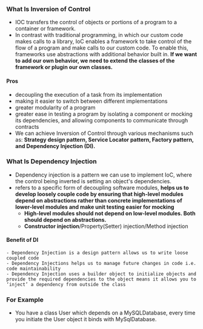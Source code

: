 ### What Is Inversion of Control
- IOC transfers the control of objects or portions of a program to a container or framework.
- In contrast with traditional programming, in which our custom code makes calls to a library, IoC enables a framework to take control of the flow of a program and make calls to our custom code. To enable this, frameworks use abstractions with additional behavior built in. **If we want to add our own behavior, we need to extend the classes of the framework or plugin our own classes.**
#### Pros
-   decoupling the execution of a task from its implementation
-   making it easier to switch between different implementations
-   greater modularity of a program
-   greater ease in testing a program by isolating a component or mocking its dependencies, and allowing components to communicate through contracts
- We can achieve Inversion of Control through various mechanisms such as: **Strategy design pattern, Service Locator pattern, Factory pattern, and Dependency Injection (DI).**
### What Is Dependency Injection
- Dependency injection is a pattern we can use to implement IoC, where the control being inverted is setting an object's dependencies.
- refers to a specific form of decoupling software modules, **helps us to develop loosely couple code by ensuring that high-level modules depend on abstractions rather than concrete implementations of lower-level modules and make unit testing easier for mocking**
	- **High-level modules should not depend on low-level modules. Both should depend on abstractions.**
	- **Constructor injection**/Property(Setter) injection/Method injection
#### Benefit of DI
	- Dependency Injection is a design pattern allows us to write loose coupled code
	- Dependency Injections helps us to manage future changes in code i.e. code maintainability
	- Dependency Injection uses a builder object to initialize objects and provide the required dependencies to the object means it allows you to ‘inject’ a dependency from outside the class
### For Example
- You have a class User which depends on a MySQLDatabase, every time you initiate the User object it binds with MySqlDatabase. 
<!--stackedit_data:
eyJoaXN0b3J5IjpbMTg5MTMzMDY4NCwtMTM2MTMxNTE4NF19
-->